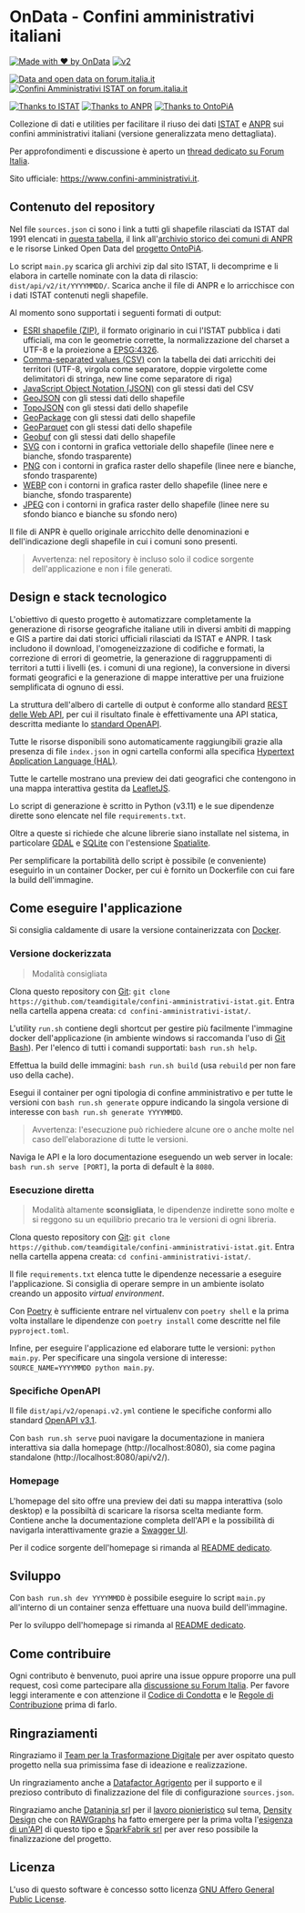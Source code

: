 # OnData - Confini amministrativi italiani

[![Made with ♥ by OnData](https://img.shields.io/badge/Made_with_%E2%99%A5_by-OnData-EB593C.svg)](https://www.ondata.it)
[![v2](https://img.shields.io/badge/Release-v2-green.svg)](https://github.com/ondata/confini-amministrativi-istat/releases/tag/v2)

[![Data and open data on forum.italia.it](https://img.shields.io/badge/Forum-Dati%20e%20open%20data-blue.svg)](https://forum.italia.it/c/dati)
[![Confini Amministrativi ISTAT on forum.italia.it](https://img.shields.io/badge/Thread-%5BCall%20for%20ideas%5D%20Confini%20amministrativi%20ISTAT-blue.svg)](https://forum.italia.it/t/call-for-ideas-confini-amministrativi-istat/12224)

[![Thanks to ISTAT](https://img.shields.io/badge/Thanks_to-ISTAT-d22630.svg)](https://www.istat.it)
[![Thanks to ANPR](https://img.shields.io/badge/Thanks_to-ANPR-0066cc.svg)](https://www.istat.it)
[![Thanks to OntoPiA](https://img.shields.io/badge/Thanks_to-OntoPiA-0066cc.svg)](https://schema.gov.it)

Collezione di dati e utilities per facilitare il riuso dei dati [ISTAT](https://www.istat.it/it/archivio/222527) e [ANPR](https://www.anpr.interno.it/) sui confini amministrativi italiani (versione generalizzata meno dettagliata).

Per approfondimenti e discussione è aperto un [thread dedicato su Forum Italia](https://forum.italia.it/t/call-for-ideas-confini-amministrativi-istat/12224).

Sito ufficiale: https://www.confini-amministrativi.it.

## Contenuto del repository

Nel file `sources.json` ci sono i link a tutti gli shapefile rilasciati da ISTAT dal 1991 elencati in [questa tabella](https://www.istat.it/it/archivio/222527), il link all'[archivio storico dei comuni di ANPR](https://www.anpr.interno.it/portale/anpr-archivio-comuni.csv) e le risorse Linked Open Data del [progetto OntoPiA](https://schema.gov.it/).

Lo script `main.py` scarica gli archivi zip dal sito ISTAT, li decomprime e li elabora in cartelle nominate con la data di rilascio: `dist/api/v2/it/YYYYMMDD/`. Scarica anche il file di ANPR e lo arricchisce con i dati ISTAT contenuti negli shapefile.

Al momento sono supportati i seguenti formati di output:

* [ESRI shapefile (ZIP)](https://it.wikipedia.org/wiki/Shapefile), il formato originario in cui l'ISTAT pubblica i dati ufficiali, ma con le geometrie corrette, la normalizzazione del charset a UTF-8 e la proiezione a [EPSG:4326](https://epsg.io/?q=4326).
* [Comma-separated values (CSV)](https://it.wikipedia.org/wiki/Comma-separated_values) con la tabella dei dati arricchiti dei territori (UTF-8, virgola come separatore, doppie virgolette come delimitatori di stringa, new line come separatore di riga)
* [JavaScript Object Notation (JSON)](https://it.wikipedia.org/wiki/JavaScript_Object_Notation) con gli stessi dati del CSV
* [GeoJSON](https://it.wikipedia.org/wiki/GeoJSON) con gli stessi dati dello shapefile
* [TopoJSON](https://it.wikipedia.org/wiki/GeoJSON#TopoJSON) con gli stessi dati dello shapefile
* [GeoPackage](https://en.wikipedia.org/wiki/GeoPackage) con gli stessi dati dello shapefile
* [GeoParquet](https://geoparquet.org/) con gli stessi dati dello shapefile
* [Geobuf](https://github.com/cubao/geobuf-cpp) con gli stessi dati dello shapefile
* [SVG](https://developer.mozilla.org/en-US/docs/Web/SVG) con i contorni in grafica vettoriale dello shapefile (linee nere e bianche, sfondo trasparente)
* [PNG](https://en.wikipedia.org/wiki/PNG) con i contorni in grafica raster dello shapefile (linee nere e bianche, sfondo trasparente)
* [WEBP](https://en.wikipedia.org/wiki/WebP) con i contorni in grafica raster dello shapefile (linee nere e bianche, sfondo trasparente)
* [JPEG](https://en.wikipedia.org/wiki/JPEG) con i contorni in grafica raster dello shapefile (linee nere su sfondo bianco e bianche su sfondo nero)

Il file di ANPR è quello originale arricchito delle denominazioni e dell'indicazione degli shapefile in cui i comuni sono presenti.

> Avvertenza: nel repository è incluso solo il codice sorgente dell'applicazione e non i file generati.

## Design e stack tecnologico

L'obiettivo di questo progetto è automatizzare completamente la generazione di risorse geografiche italiane utili in diversi ambiti di mapping e GIS a partire dai dati storici ufficiali rilasciati da ISTAT e ANPR. I task includono il download, l'omogeneizzazione di codifiche e formati, la correzione di errori di geometrie, la generazione di raggruppamenti di territori a tutti i livelli (es. i comuni di una regione), la conversione in diversi formati geografici e la generazione di mappe interattive per una fruizione semplificata di ognuno di essi.

La struttura dell'albero di cartelle di output è conforme allo standard [REST delle Web API](https://en.wikipedia.org/wiki/REST), per cui il risultato finale è effettivamente una API statica, descritta mediante lo [standard OpenAPI](./dist/api/v2/openapi.v2.yml).

Tutte le risorse disponibili sono automaticamente raggiungibili grazie alla presenza di file `index.json` in ogni cartella conformi alla specifica [Hypertext Application Language (HAL)](https://en.wikipedia.org/wiki/Hypertext_Application_Language).

Tutte le cartelle mostrano una preview dei dati geografici che contengono in una mappa interattiva gestita da [LeafletJS](https://leafletjs.com).

Lo script di generazione è scritto in Python (v3.11) e le sue dipendenze dirette sono elencate nel file `requirements.txt`.

Oltre a queste si richiede che alcune librerie siano installate nel sistema,
in particolare [GDAL](https://gdal.org/index.html) e [SQLite](https://www.sqlite.org/index.html)
con l'estensione [Spatialite](https://www.gaia-gis.it/fossil/libspatialite/index).

Per semplificare la portabilità dello script è possibile (e conveniente) eseguirlo in un container Docker, per cui è fornito un Dockerfile con cui fare la build dell'immagine.

## Come eseguire l'applicazione

Si consiglia caldamente di usare la versione containerizzata con [Docker](https://www.docker.com/).

### Versione dockerizzata

> Modalità consigliata

Clona questo repository con [Git](https://git-scm.com/): `git clone https://github.com/teamdigitale/confini-amministrativi-istat.git`.
Entra nella cartella appena creata: `cd confini-amministrativi-istat/`.

L'utility `run.sh` contiene degli shortcut per gestire più facilmente l'immagine docker dell'applicazione (in ambiente windows si raccomanda l'uso di [Git Bash](https://gitforwindows.org/)).
Per l'elenco di tutti i comandi supportati: `bash run.sh help`.

Effettua la build delle immagini: `bash run.sh build` (usa `rebuild` per non fare uso della cache).

Esegui il container per ogni tipologia di confine amministrativo e per tutte le versioni con `bash run.sh generate` oppure indicando la singola versione di interesse con `bash run.sh generate YYYYMMDD`.

> Avvertenza: l'esecuzione può richiedere alcune ore o anche molte nel caso dell'elaborazione di tutte le versioni.

Naviga le API e la loro documentazione eseguendo un web server in locale: `bash run.sh serve [PORT]`, la porta di default è la `8080`.

### Esecuzione diretta

> Modalità altamente **sconsigliata**, le dipendenze indirette sono molte e si reggono su un equilibrio precario tra le versioni di ogni libreria.

Clona questo repository con [Git](https://git-scm.com/): `git clone https://github.com/teamdigitale/confini-amministrativi-istat.git`.
Entra nella cartella appena creata: `cd confini-amministrativi-istat/`.

Il file `requirements.txt` elenca tutte le dipendenze necessarie a eseguire l'applicazione.
Si consiglia di operare sempre in un ambiente isolato creando un apposito *virtual environment*.

Con [Poetry](https://python-poetry.org/) è sufficiente entrare nel virtualenv con `poetry shell` e la prima volta installare le dipendenze con `poetry install` come descritte nel file `pyproject.toml`.

Infine, per eseguire l'applicazione ed elaborare tutte le versioni: `python main.py`.
Per specificare una singola versione di interesse: `SOURCE_NAME=YYYYMMDD python main.py`.

### Specifiche OpenAPI

Il file `dist/api/v2/openapi.v2.yml` contiene le specifiche conformi allo standard [OpenAPI v3.1](https://www.openapis.org/).

Con `bash run.sh serve` puoi navigare la documentazione in maniera interattiva sia dalla homepage (http://localhost:8080), sia come pagina standalone (http://localhost:8080/api/v2/).

### Homepage

L'homepage del sito offre una preview dei dati su mappa interattiva (solo desktop) e la possibiltà di scaricare la risorsa scelta mediante form.
Contiene anche la documentazione completa dell'API e la possibilità di navigarla interattivamente grazie a [Swagger UI](https://swagger.io/tools/swagger-ui/).

Per il codice sorgente dell'homepage si rimanda al [README dedicato](src/app/README.md).

## Sviluppo

Con `bash run.sh dev YYYYMMDD` è possibile eseguire lo script `main.py` all'interno di un container senza effettuare una nuova build dell'immagine.

Per lo sviluppo dell'homepage si rimanda al [README dedicato](src/app/README.md).

## Come contribuire

Ogni contributo è benvenuto, puoi aprire una issue oppure proporre una pull request, così come partecipare alla [discussione su Forum Italia](https://forum.italia.it/t/call-for-ideas-confini-amministrativi-istat/12224). Per favore leggi interamente e con attenzione il [Codice di Condotta](./CODE_OF_CONDUCT.md) e le [Regole di Contribuzione](./CONTRIBUTING.md) prima di farlo.

## Ringraziamenti

Ringraziamo il [Team per la Trasformazione Digitale](https://teamdigitale.governo.it/) per aver ospitato questo progetto nella sua primissima fase di ideazione e realizzazione.

Un ringraziamento anche a [Datafactor Agrigento](https://www.datafactor.it/) per il supporto e il prezioso contributo di finalizzazione del file di configurazione `sources.json`.

Ringraziamo anche [Dataninja srl](https://www.dataninja.it) per il [lavoro pionieristico](https://github.com/dataninja/geo-shapes) sul tema, [Density Design](https://densitydesign.org/) che con [RAWGraphs](http://rawgraphs.io/) ha fatto emergere per la prima volta l'[esigenza di un'API](https://groups.google.com/g/densitydesign-raw/c/-MIAUtSjkzk) di questo tipo e [SparkFabrik srl](https://www.sparkfabrik.com/) per aver reso possibile la finalizzazione del progetto.

## Licenza

L'uso di questo software è concesso sotto licenza [GNU Affero General Public License](https://github.com/ondata/confini-amministrativi-istat/blob/main/LICENSE).
